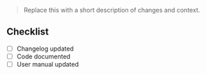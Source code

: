 > Replace this with a short description of changes and context.

## Checklist

-   [ ] Changelog updated
-   [ ] Code documented
-   [ ] User manual updated
